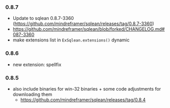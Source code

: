### 0.8.7

- Update to sqlean 0.8.7-3360 (https://github.com/mindreframer/sqlean/releases/tag/0.8.7-3360)
- https://github.com/mindreframer/sqlean/blob/forked/CHANGELOG.md#087-3360
- make extensions list in `ExSqlean.extensions()` dynamic

### 0.8.6

- new extension: spellfix

### 0.8.5

- also include binaries for win-32 binaries + some code adjustments for downloading them
  - https://github.com/mindreframer/sqlean/releases/tag/0.8.4
